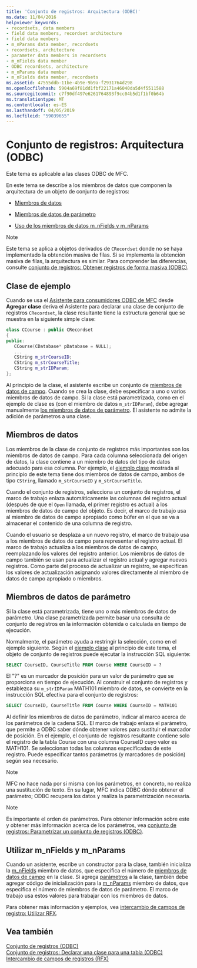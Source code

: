 ```yaml
---
title: 'Conjunto de registros: Arquitectura (ODBC)'
ms.date: 11/04/2016
helpviewer_keywords:
- recordsets, data members
- field data members, recordset architecture
- field data members
- m_nParams data member, recordsets
- recordsets, architecture
- parameter data members in recordsets
- m_nFields data member
- ODBC recordsets, architecture
- m_nParams data member
- m_nFields data member, recordsets
ms.assetid: 47555ddb-11be-4b9e-9b9a-f2931764d298
ms.openlocfilehash: 5904a69f81dd1fbf22171a46040da5d4f5511588
ms.sourcegitcommit: c7f90df497e6261764893f9cc04b5d1f1bf0b64b
ms.translationtype: MT
ms.contentlocale: es-ES
ms.lasthandoff: 04/05/2019
ms.locfileid: "59039655"
---
```

# <a name="recordset-architecture-odbc"></a>Conjunto de registros: Arquitectura (ODBC)

Este tema es aplicable a las clases ODBC de MFC.

En este tema se describe a los miembros de datos que componen la arquitectura de un objeto de conjunto de registros:

- [Miembros de datos](#_core_field_data_members)

- [Miembros de datos de parámetro](#_core_parameter_data_members)

- [Uso de los miembros de datos m_nFields y m_nParams](#_core_using_m_nfields_and_m_nparams)

> [!NOTE]
>  Este tema se aplica a objetos derivados de `CRecordset` donde no se haya implementado la obtención masiva de filas. Si se implementa la obtención masiva de filas, la arquitectura es similar. Para comprender las diferencias, consulte [conjunto de registros: Obtener registros de forma masiva (ODBC)](../../data/odbc/recordset-fetching-records-in-bulk-odbc.md).

##  <a name="_core_a_sample_class"></a> Clase de ejemplo

Cuando se usa el [Asistente para consumidores ODBC de MFC](../../mfc/reference/adding-an-mfc-odbc-consumer.md) desde **Agregar clase** deriva el Asistente para declarar una clase de conjunto de registros `CRecordset`, la clase resultante tiene la estructura general que se muestra en la siguiente simple clase:

```cpp
class CCourse : public CRecordset
{
public:
   CCourse(CDatabase* pDatabase = NULL);
   ...
   CString m_strCourseID;
   CString m_strCourseTitle;
   CString m_strIDParam;
};
```

Al principio de la clase, el asistente escribe un conjunto de [miembros de datos de campo](#_core_field_data_members). Cuando se crea la clase, debe especificar a uno o varios miembros de datos de campo. Si la clase está parametrizada, como en el ejemplo de clase es (con el miembro de datos `m_strIDParam`), debe agregar manualmente [los miembros de datos de parámetro](#_core_parameter_data_members). El asistente no admite la adición de parámetros a una clase.

##  <a name="_core_field_data_members"></a> Miembros de datos

Los miembros de la clase de conjunto de registros más importantes son los miembros de datos de campo. Para cada columna seleccionada del origen de datos, la clase contiene a un miembro de datos del tipo de datos adecuado para esa columna. Por ejemplo, el [ejemplo clase](#_core_a_sample_class) mostrada al principio de este tema tiene dos miembros de datos de campo, ambos de tipo `CString`, llamado `m_strCourseID` y `m_strCourseTitle`.

Cuando el conjunto de registros, selecciona un conjunto de registros, el marco de trabajo enlaza automáticamente las columnas del registro actual (después de que el `Open` llamada, el primer registro es actual) a los miembros de datos de campo del objeto. Es decir, el marco de trabajo usa al miembro de datos de campo apropiado como búfer en el que se va a almacenar el contenido de una columna de registro.

Cuando el usuario se desplaza a un nuevo registro, el marco de trabajo usa a los miembros de datos de campo para representar el registro actual. El marco de trabajo actualiza a los miembros de datos de campo, reemplazando los valores del registro anterior. Los miembros de datos de campo también se usan para actualizar el registro actual y agregar nuevos registros. Como parte del proceso de actualizar un registro, se especifican los valores de actualización asignando valores directamente al miembro de datos de campo apropiado o miembros.

##  <a name="_core_parameter_data_members"></a> Miembros de datos de parámetro

Si la clase está parametrizada, tiene uno o más miembros de datos de parámetro. Una clase parametrizada permite basar una consulta de conjunto de registros en la información obtenida o calculada en tiempo de ejecución.

Normalmente, el parámetro ayuda a restringir la selección, como en el ejemplo siguiente. Según el [ejemplo clase](#_core_a_sample_class) al principio de este tema, el objeto de conjunto de registros puede ejecutar la instrucción SQL siguiente:

```sql
SELECT CourseID, CourseTitle FROM Course WHERE CourseID = ?
```

El "?" es un marcador de posición para un valor de parámetro que se proporciona en tiempo de ejecución. Al construir el conjunto de registros y establezca su `m_strIDParam` MATH101 miembro de datos, se convierte en la instrucción SQL efectiva para el conjunto de registros:

```sql
SELECT CourseID, CourseTitle FROM Course WHERE CourseID = MATH101
```

Al definir los miembros de datos de parámetro, indicar al marco acerca de los parámetros de la cadena SQL. El marco de trabajo enlaza el parámetro, que permite a ODBC saber dónde obtener valores para sustituir el marcador de posición. En el ejemplo, el conjunto de registros resultante contiene solo el registro de la tabla Course con una columna CourseID cuyo valor es MATH101. Se seleccionan todas las columnas especificadas de este registro. Puede especificar tantos parámetros (y marcadores de posición) según sea necesario.

> [!NOTE]
>  MFC no hace nada por sí misma con los parámetros, en concreto, no realiza una sustitución de texto. En su lugar, MFC indica ODBC dónde obtener el parámetro; ODBC recupera los datos y realiza la parametrización necesaria.

> [!NOTE]
>  Es importante el orden de parámetros. Para obtener información sobre este y obtener más información acerca de los parámetros, vea [conjunto de registros: Parametrizar un conjunto de registros (ODBC)](../../data/odbc/recordset-parameterizing-a-recordset-odbc.md).

##  <a name="_core_using_m_nfields_and_m_nparams"></a> Utilizar m_nFields y m_nParams

Cuando un asistente, escribe un constructor para la clase, también inicializa la [m_nFields](../../mfc/reference/crecordset-class.md#m_nfields) miembro de datos, que especifica el número de [miembros de datos de campo](#_core_field_data_members) en la clase. Si agrega [parámetros](#_core_parameter_data_members) a la clase, también debe agregar código de inicialización para la [m_nParams](../../mfc/reference/crecordset-class.md#m_nparams) miembro de datos, que especifica el número de miembros de datos de parámetro. El marco de trabajo usa estos valores para trabajar con los miembros de datos.

Para obtener más información y ejemplos, vea [intercambio de campos de registro: Utilizar RFX](../../data/odbc/record-field-exchange-using-rfx.md).

## <a name="see-also"></a>Vea también

[Conjunto de registros (ODBC)](../../data/odbc/recordset-odbc.md)<br/>
[Conjunto de registros: Declarar una clase para una tabla (ODBC)](../../data/odbc/recordset-declaring-a-class-for-a-table-odbc.md)<br/>
[Intercambio de campos de registros (RFX)](../../data/odbc/record-field-exchange-rfx.md)